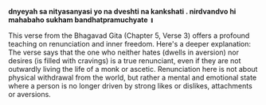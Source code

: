 

**dnyeyah sa nityasanyasi yo na dveshti na kankshati .
nirdvandvo hi mahabaho sukham bandhatpramuchyate ॥**

This verse from the Bhagavad Gita (Chapter 5, Verse 3) offers a profound teaching on renunciation and inner freedom. Here's a deeper explanation:
The verse says that the one who neither hates (dwells in aversion) nor desires (is filled with cravings) is a true renunciant, even if they are not outwardly living the life of a monk or ascetic. Renunciation here is not about physical withdrawal from the world, but rather a mental and emotional state where a person is no longer driven by strong likes or dislikes, attachments or aversions.
